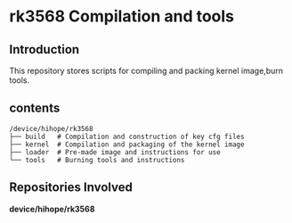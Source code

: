 # rk3568 Compilation and tools

## Introduction

This repository stores scripts for compiling and packing kernel image,burn tools.

## contents

```
/device/hihope/rk3568
├── build   # Compilation and construction of key cfg files
├── kernel  # Compilation and packaging of the kernel image
├── loader  # Pre-made image and instructions for use
└── tools   # Burning tools and instructions

```


## Repositories Involved

**device/hihope/rk3568**
